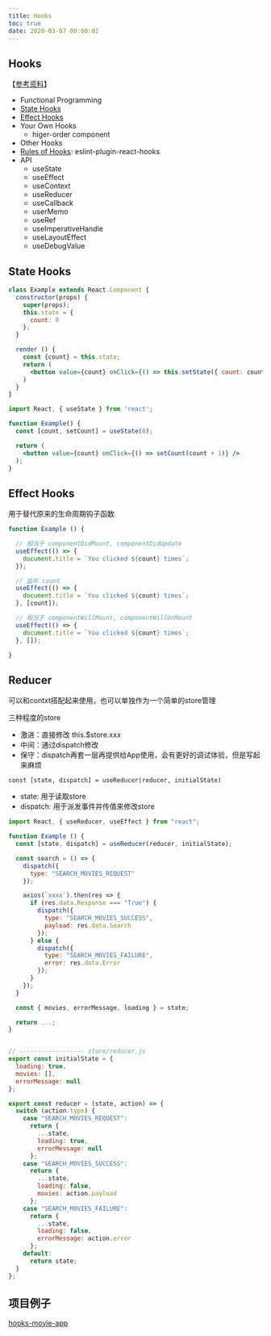 ```yaml
---
title: Hooks
toc: true
date: 2020-03-07 00:00:02
---
```


## Hooks
【[参考资料](https://reactjs.org/docs/hooks-overview.html)】
* Functional Programming
* [State Hooks](https://reactjs.org/docs/hooks-state.html)
* [Effect Hooks](https://reactjs.org/docs/hooks-effect.html)
* Your Own Hooks
  * higer-order component
* Other Hooks
* [Rules of Hooks](https://reactjs.org/docs/hooks-rules.html): eslint-plugin-react-hooks
* API
  * useState
  * useEffect
  * useContext
  * useReducer
  * useCallback
  * userMemo
  * useRef
  * useImperativeHandle
  * useLayoutEffect
  * useDebugValue

## State Hooks
```jsx
class Example extends React.Component {
  constructor(props) {
    super(props);
    this.state = {
      count: 0
    };
  }

  render () {
    const {count} = this.state;
    return (
      <button value={count} onClick={() => this.setState({ count: count++ })} />
    )
  }
}
```

```jsx
import React, { useState } from 'react';

function Example() {
  const [count, setCount] = useState(0);

  return (
    <button value={count} onClick={() => setCount(count + 1)} />
  );
}

```





## Effect Hooks
用于替代原来的生命周期钩子函数

```jsx
function Example () {

  // 相当于 componentDidMount, componentDidUpdate
  useEffect(() => {
    document.title = `You clicked ${count} times`;
  });

  // 监听 count
  useEffect(() => {
    document.title = `You clicked ${count} times`;
  }, [count]);

  // 相当于 componentWillMount, componentWillUnMount
  useEffect(() => {
    document.title = `You clicked ${count} times`;
  }, []);

}
```

## Reducer
可以和contxt搭配起来使用，也可以单独作为一个简单的store管理

三种程度的store
* 激进：直接修改 this.$store.xxx
* 中间：通过dispatch修改
* 保守：dispatch再套一层再提供给App使用，会有更好的调试体验，但是写起来麻烦


`const [state, dispatch] = useReducer(reducer, initialState)`
* state: 用于读取store
* dispatch: 用于派发事件并传值来修改store

```jsx
import React, { useReducer, useEffect } from "react";

function Example () {
  const [state, dispatch] = useReducer(reducer, initialState);

  const search = () => {
    dispatch({
      type: "SEARCH_MOVIES_REQUEST"
    });

    axios(`xxxx`).then(res => {
      if (res.data.Response === "True") {
        dispatch({
          type: "SEARCH_MOVIES_SUCCESS",
          payload: res.data.Search
        });
      } else {
        dispatch({
          type: "SEARCH_MOVIES_FAILURE",
          error: res.data.Error
        });
      }
    });
  }

  const { movies, errorMessage, loading } = state;

  return ...;
}


// ------------------ store/reducer.js
export const initialState = {
  loading: true,
  movies: [],
  errorMessage: null
};

export const reducer = (state, action) => {
  switch (action.type) {
    case "SEARCH_MOVIES_REQUEST":
      return {
        ...state,
        loading: true,
        errorMessage: null
      };
    case "SEARCH_MOVIES_SUCCESS":
      return {
        ...state,
        loading: false,
        movies: action.payload
      };
    case "SEARCH_MOVIES_FAILURE":
      return {
        ...state,
        loading: false,
        errorMessage: action.error
      };
    default:
      return state;
  }
};

```


##  项目例子
[hooks-movie-app](https://github.com/jiahui92/hooks-movie-app)
